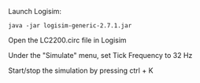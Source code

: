 Launch Logisim:
	
	java -jar logisim-generic-2.7.1.jar

Open the LC2200.circ file in Logisim

Under the "Simulate" menu, set Tick Frequency to 32 Hz

Start/stop the simulation by pressing ctrl + K